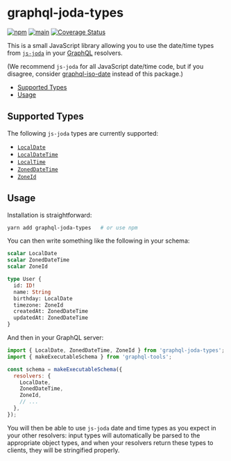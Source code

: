 # graphql-joda-types  <!-- omit in toc -->

[![npm](https://img.shields.io/npm/v/graphql-joda-types.svg)](https://www.npmjs.com/package/graphql-joda-types)
[![main](https://github.com/meetup/graphql-joda-types/actions/workflows/main.yml/badge.svg)](https://github.com/meetup/graphql-joda-types/actions/workflows/main.yml)
[![Coverage Status](https://coveralls.io/repos/github/meetup/graphql-joda-types/badge.svg?branch=master)](https://coveralls.io/github/meetup/graphql-joda-types?branch=master)

This is a small JavaScript library allowing you to use the date/time types from [`js-joda`][js-joda] in your [GraphQL][] resolvers.

(We recommend `js-joda` for all JavaScript date/time code, but if you disagree, consider [graphql-iso-date][] instead of this package.)

- [Supported Types](#supported-types)
- [Usage](#usage)

## Supported Types

The following `js-joda` types are currently supported:

- [`LocalDate`](https://js-joda.github.io/js-joda/esdoc/class/src/LocalDate.js~LocalDate.html)
- [`LocalDateTime`](https://js-joda.github.io/js-joda/esdoc/class/src/LocalDateTime.js~LocalDateTime.html)
- [`LocalTime`](https://js-joda.github.io/js-joda/esdoc/class/src/LocalTime.js~LocalTime.html)
- [`ZonedDateTime`](https://js-joda.github.io/js-joda/esdoc/class/src/ZonedDateTime.js~ZonedDateTime.html)
- [`ZoneId`](https://js-joda.github.io/js-joda/esdoc/class/src/ZoneId.js~ZoneId.html)

## Usage

Installation is straightforward:

```bash
yarn add graphql-joda-types   # or use npm
```

You can then write something like the following in your schema:

```graphql
scalar LocalDate
scalar ZonedDateTime
scalar ZoneId

type User {
  id: ID!
  name: String
  birthday: LocalDate
  timezone: ZoneId
  createdAt: ZonedDateTime
  updatedAt: ZonedDateTime
}
```

And then in your GraphQL server:

```js
import { LocalDate, ZonedDateTime, ZoneId } from 'graphql-joda-types';
import { makeExecutableSchema } from 'graphql-tools';

const schema = makeExecutableSchema({
  resolvers: {
    LocalDate,
    ZonedDateTime,
    ZoneId,
    // ...
  },
});
```

You will then be able to use `js-joda` date and time types as you expect in your other resolvers: input types will automatically be parsed to the appropriate object types, and when your resolvers return these types to clients, they will be stringified properly.

[js-joda]: https://github.com/js-joda/js-joda
[graphql]: https://graphql.org/
[graphql-iso-date]: https://www.npmjs.com/package/graphql-iso-date
